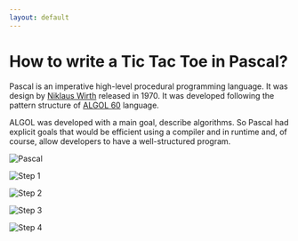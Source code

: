 ```yaml
---
layout: default
---
```


# How to write a Tic Tac Toe in Pascal?

Pascal is an imperative high-level procedural programming language. It was design by [Niklaus Wirth](https://en.wikipedia.org/wiki/Niklaus_Wirth) released in 1970. It was developed following the pattern structure of [ALGOL 60](https://en.wikipedia.org/wiki/ALGOL_60) language.

ALGOL was developed with a main goal, describe algorithms. So Pascal had explicit goals that would be efficient using a compiler and in runtime and, of course, allow developers to have a well-structured program. 

![Pascal](https://github.com/tiktactoe/blog/tree/gh-pages/assets/img/pascal.png)


![Step 1](/blog/assets/img/Step_1.png)

![Step 2](/blog/assets/img/Step_2.png)

![Step 3](https://github.com/tiktactoe/blog/tree/gh-pages/assets/img/Step_3.png)

![Step 4](https://github.com/tiktactoe/blog/tree/gh-pages/assets/img/Step_4.png)
